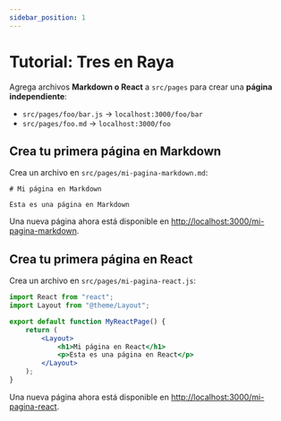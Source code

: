 ```yaml
---
sidebar_position: 1
---
```


# Tutorial: Tres en Raya

Agrega archivos **Markdown o React** a `src/pages` para crear una **página independiente**:

-   `src/pages/foo/bar.js` → `localhost:3000/foo/bar`
-   `src/pages/foo.md` → `localhost:3000/foo`

## Crea tu primera página en Markdown

Crea un archivo en `src/pages/mi-pagina-markdown.md`:

```mdx title="src/pages/mi-pagina-markdown.md"
# Mi página en Markdown

Esta es una página en Markdown
```

Una nueva página ahora está disponible en [http://localhost:3000/mi-pagina-markdown](http://localhost:3000/mi-pagina-markdown).

## Crea tu primera página en React

Crea un archivo en `src/pages/mi-pagina-react.js`:

```jsx title="src/pages/my-react-page.js"
import React from "react";
import Layout from "@theme/Layout";

export default function MyReactPage() {
	return (
		<Layout>
			<h1>Mi página en React</h1>
			<p>Esta es una página en React</p>
		</Layout>
	);
}
```

Una nueva página ahora está disponible en [http://localhost:3000/mi-pagina-react](http://localhost:3000/mi-pagina-react).
